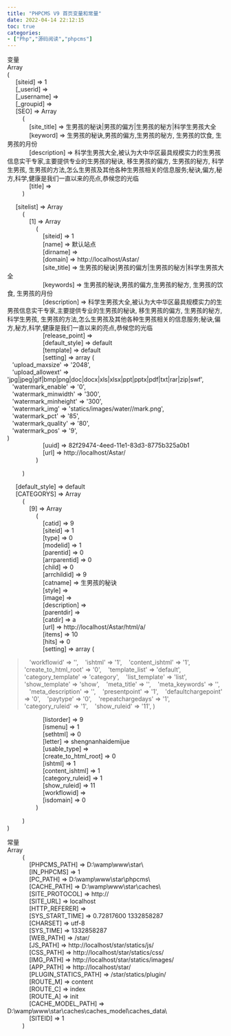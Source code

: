 ```yaml
---
title: "PHPCMS V9 首页变量和常量"
date: 2022-04-14 22:12:15
toc: true
categories:
- ["Php","源码阅读","phpcms"]
---
```


变量<br />Array<br />(<br />     [siteid] => 1 <br />     [_userid] =>   <br />     [_username] =>   <br />     [_groupid] =>   <br />     [SEO] => Array <br />         ( <br />             [site_title] => 生男孩的秘诀|男孩的偏方|生男孩的秘方|科学生男孩大全 <br />             [keyword] => 生男孩的秘诀,男孩的偏方,生男孩的秘方, 生男孩的饮食, 生男孩的月份 <br />             [description] => 科学生男孩大全,被认为大中华区最具规模实力的生男孩信息实干专家,主要提供专业的生男孩的秘诀, 移生男孩的偏方, 生男孩的秘方, 科学生男孩, 生男孩的方法,怎么生男孩及其他各种生男孩相关的信息服务;秘诀,偏方,秘方,科学,健康是我们一直以来的亮点,恭候您的光临 <br />             [title] =>   <br />         ) 

     [sitelist] => Array <br />         ( <br />             [1] => Array <br />                 ( <br />                     [siteid] => 1 <br />                     [name] => 默认站点 <br />                     [dirname] =>   <br />                     [domain] => http://localhost/Astar/ <br />                     [site_title] => 生男孩的秘诀|男孩的偏方|生男孩的秘方|科学生男孩大全 <br />                     [keywords] => 生男孩的秘诀,男孩的偏方,生男孩的秘方, 生男孩的饮食, 生男孩的月份 <br />                     [description] => 科学生男孩大全,被认为大中华区最具规模实力的生男孩信息实干专家,主要提供专业的生男孩的秘诀, 移生男孩的偏方, 生男孩的秘方, 科学生男孩, 生男孩的方法,怎么生男孩及其他各种生男孩相关的信息服务;秘诀,偏方,秘方,科学,健康是我们一直以来的亮点,恭候您的光临 <br />                     [release_point] =>   <br />                     [default_style] => default <br />                     [template] => default <br />                     [setting] => array ( <br />   'upload_maxsize' => '2048',<br />   'upload_allowext' => 'jpg|jpeg|gif|bmp|png|doc|docx|xls|xlsx|ppt|pptx|pdf|txt|rar|zip|swf',<br />   'watermark_enable' => '0',<br />   'watermark_minwidth' => '300',<br />   'watermark_minheight' => '300',<br />   'watermark_img' => 'statics/images/water//mark.png',<br />   'watermark_pct' => '85',<br />   'watermark_quality' => '80',<br />   'watermark_pos' => '9',<br />)<br />                     [uuid] => 82f29474-4eed-11e1-83d3-8775b325a0b1 <br />                     [url] => http://localhost/Astar/ <br />                 ) 

         ) 

     [default_style] => default <br />     [CATEGORYS] => Array <br />         ( <br />             [9] => Array <br />                 ( <br />                     [catid] => 9 <br />                     [siteid] => 1 <br />                     [type] => 0 <br />                     [modelid] => 1 <br />                     [parentid] => 0 <br />                     [arrparentid] => 0 <br />                     [child] => 0 <br />                     [arrchildid] => 9 <br />                     [catname] => 生男孩的秘诀 <br />                     [style] =>   <br />                     [image] =>   <br />                     [description] =>   <br />                     [parentdir] =>   <br />                     [catdir] => a <br />                     [url] => http://localhost/Astar/html/a/ <br />                     [items] => 10 <br />                     [hits] => 0 <br />                     [setting] => array ( 
>    'workflowid' => '',
>    'ishtml' => '1',
>    'content_ishtml' => '1',
>    'create_to_html_root' => '0',
>    'template_list' => 'default',
>    'category_template' => 'category',
>    'list_template' => 'list',
>    'show_template' => 'show',
>    'meta_title' => '',
>    'meta_keywords' => '',
>    'meta_description' => '',
>    'presentpoint' => '1',
>    'defaultchargepoint' => '0',
>    'paytype' => '0',
>    'repeatchargedays' => '1',
>    'category_ruleid' => '1',
>    'show_ruleid' => '11',
> )

                     [listorder] => 9 <br />                     [ismenu] => 1 <br />                     [sethtml] => 0 <br />                     [letter] => shengnanhaidemijue <br />                     [usable_type] =>   <br />                     [create_to_html_root] => 0 <br />                     [ishtml] => 1 <br />                     [content_ishtml] => 1 <br />                     [category_ruleid] => 1 <br />                     [show_ruleid] => 11 <br />                     [workflowid] =>   <br />                     [isdomain] => 0 <br />                 ) 

         ) <br />)

常量<br />Array<br />         ( <br />             [PHPCMS_PATH] => D:\wamp\www\star\ <br />             [IN_PHPCMS] => 1 <br />             [PC_PATH] => D:\wamp\www\star\phpcms\ <br />             [CACHE_PATH] => D:\wamp\www\star\caches\ <br />             [SITE_PROTOCOL] => http:// <br />             [SITE_URL] => localhost <br />             [HTTP_REFERER] =>   <br />             [SYS_START_TIME] => 0.72817600 1332858287 <br />             [CHARSET] => utf-8 <br />             [SYS_TIME] => 1332858287 <br />             [WEB_PATH] => /star/ <br />             [JS_PATH] => http://localhost/star/statics/js/ <br />             [CSS_PATH] => http://localhost/star/statics/css/ <br />             [IMG_PATH] => http://localhost/star/statics/images/ <br />             [APP_PATH] => http://localhost/star/ <br />             [PLUGIN_STATICS_PATH] => /star/statics/plugin/ <br />             [ROUTE_M] => content <br />             [ROUTE_C] => index <br />             [ROUTE_A] => init <br />             [CACHE_MODEL_PATH] => D:\wamp\www\star\caches\caches_model\caches_data\ <br />             [SITEID] => 1 <br />         )

